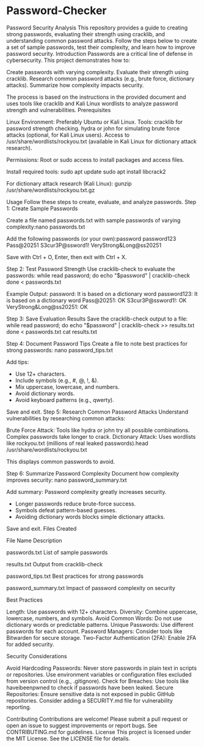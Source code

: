 # Password-Checker

Password Security Analysis
This repository provides a guide to creating strong passwords, evaluating their strength using cracklib, and understanding common password attacks. Follow the steps below to create a set of sample passwords, test their complexity, and learn how to improve password security.
Introduction
Passwords are a critical line of defense in cybersecurity. This project demonstrates how to:

Create passwords with varying complexity.
Evaluate their strength using cracklib.
Research common password attacks (e.g., brute force, dictionary attacks).
Summarize how complexity impacts security.

The process is based on the instructions in the provided document and uses tools like cracklib and Kali Linux wordlists to analyze password strength and vulnerabilities.
Prerequisites

Linux Environment: Preferably Ubuntu or Kali Linux.
Tools:
cracklib for password strength checking.
hydra or john for simulating brute force attacks (optional, for Kali Linux users).
Access to /usr/share/wordlists/rockyou.txt (available in Kali Linux for dictionary attack research).


Permissions: Root or sudo access to install packages and access files.

Install required tools:
sudo apt update
sudo apt install libcrack2

For dictionary attack research (Kali Linux):
gunzip /usr/share/wordlists/rockyou.txt.gz

Usage
Follow these steps to create, evaluate, and analyze passwords.
Step 1: Create Sample Passwords

Create a file named passwords.txt with sample passwords of varying complexity:nano passwords.txt


Add the following passwords (or your own):password
password123
Pass@20251
S3cur3P@ssword1!
VeryStrong&Long@ss20251


Save with Ctrl + O, Enter, then exit with Ctrl + X.

Step 2: Test Password Strength
Use cracklib-check to evaluate the passwords:
while read password; do
  echo "$password" | cracklib-check
done < passwords.txt

Example Output:
password: It is based on a dictionary word
password123: It is based on a dictionary word
Pass@20251: OK
S3cur3P@ssword1!: OK
VeryStrong&Long@ss20251: OK

Step 3: Save Evaluation Results
Save the cracklib-check output to a file:
while read password; do
  echo "$password" | cracklib-check >> results.txt
done < passwords.txt
cat results.txt

Step 4: Document Password Tips
Create a file to note best practices for strong passwords:
nano password_tips.txt

Add tips:
- Use 12+ characters.
- Include symbols (e.g., #, @, !, &).
- Mix uppercase, lowercase, and numbers.
- Avoid dictionary words.
- Avoid keyboard patterns (e.g., qwerty).

Save and exit.
Step 5: Research Common Password Attacks
Understand vulnerabilities by researching common attacks:

Brute Force Attack: Tools like hydra or john try all possible combinations. Complex passwords take longer to crack.
Dictionary Attack: Uses wordlists like rockyou.txt (millions of real leaked passwords).head /usr/share/wordlists/rockyou.txt

This displays common passwords to avoid.

Step 6: Summarize Password Complexity
Document how complexity improves security:
nano password_summary.txt

Add summary:
Password complexity greatly increases security.
- Longer passwords reduce brute-force success.
- Symbols defeat pattern-based guesses.
- Avoiding dictionary words blocks simple dictionary attacks.

Save and exit.
Files Created



File Name
Description



passwords.txt
List of sample passwords


results.txt
Output from cracklib-check


password_tips.txt
Best practices for strong passwords


password_summary.txt
Impact of password complexity on security


Best Practices

Length: Use passwords with 12+ characters.
Diversity: Combine uppercase, lowercase, numbers, and symbols.
Avoid Common Words: Do not use dictionary words or predictable patterns.
Unique Passwords: Use different passwords for each account.
Password Managers: Consider tools like Bitwarden for secure storage.
Two-Factor Authentication (2FA): Enable 2FA for added security.

Security Considerations

Avoid Hardcoding Passwords: Never store passwords in plain text in scripts or repositories. Use environment variables or configuration files excluded from version control (e.g., .gitignore).
Check for Breaches: Use tools like haveibeenpwned to check if passwords have been leaked.
Secure Repositories: Ensure sensitive data is not exposed in public GitHub repositories. Consider adding a SECURITY.md file for vulnerability reporting.

Contributing
Contributions are welcome! Please submit a pull request or open an issue to suggest improvements or report bugs. See CONTRIBUTING.md for guidelines.
License
This project is licensed under the MIT License. See the LICENSE file for details.
